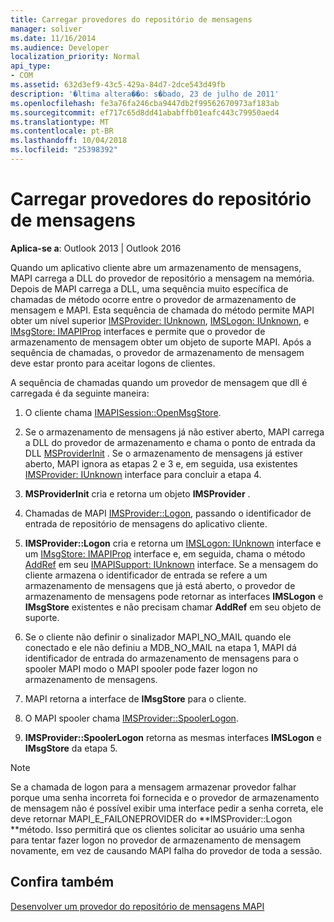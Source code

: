 ```yaml
---
title: Carregar provedores do repositório de mensagens
manager: soliver
ms.date: 11/16/2014
ms.audience: Developer
localization_priority: Normal
api_type:
- COM
ms.assetid: 632d3ef9-43c5-429a-84d7-2dce543d49fb
description: '�ltima altera��o: s�bado, 23 de julho de 2011'
ms.openlocfilehash: fe3a76fa246cba9447db2f99562670973af183ab
ms.sourcegitcommit: ef717c65d8dd41ababffb01eafc443c79950aed4
ms.translationtype: MT
ms.contentlocale: pt-BR
ms.lasthandoff: 10/04/2018
ms.locfileid: "25398392"
---
```

# <a name="loading-message-store-providers"></a>Carregar provedores do repositório de mensagens

  
  
**Aplica-se a**: Outlook 2013 | Outlook 2016 
  
Quando um aplicativo cliente abre um armazenamento de mensagens, MAPI carrega a DLL do provedor de repositório a mensagem na memória. Depois de MAPI carrega a DLL, uma sequência muito específica de chamadas de método ocorre entre o provedor de armazenamento de mensagem e MAPI. Esta sequência de chamada do método permite MAPI obter um nível superior [IMSProvider: IUnknown](imsprovideriunknown.md), [IMSLogon: IUnknown](imslogoniunknown.md), e [IMsgStore: IMAPIProp](imsgstoreimapiprop.md) interfaces e permite que o provedor de armazenamento de mensagem obter um objeto de suporte MAPI. Após a sequência de chamadas, o provedor de armazenamento de mensagem deve estar pronto para aceitar logons de clientes. 
  
A sequência de chamadas quando um provedor de mensagem que dll é carregada é da seguinte maneira:
  
1. O cliente chama [IMAPISession::OpenMsgStore](imapisession-openmsgstore.md).
    
2. Se o armazenamento de mensagens já não estiver aberto, MAPI carrega a DLL do provedor de armazenamento e chama o ponto de entrada da DLL [MSProviderInit](msproviderinit.md) . Se o armazenamento de mensagens já estiver aberto, MAPI ignora as etapas 2 e 3 e, em seguida, usa existentes [IMSProvider: IUnknown](imsprovideriunknown.md) interface para concluir a etapa 4. 
    
3. **MSProviderInit** cria e retorna um objeto **IMSProvider** . 
    
4. Chamadas de MAPI [IMSProvider::Logon](imsprovider-logon.md), passando o identificador de entrada de repositório de mensagens do aplicativo cliente.
    
5. **IMSProvider::Logon** cria e retorna um [IMSLogon: IUnknown](imslogoniunknown.md) interface e um [IMsgStore: IMAPIProp](imsgstoreimapiprop.md) interface e, em seguida, chama o método [AddRef](https://msdn.microsoft.com/library/b4316efd-73d4-4995-b898-8025a316ba63%28Office.15%29.aspx) em seu [IMAPISupport: IUnknown](imapisupportiunknown.md) interface. Se a mensagem do cliente armazena o identificador de entrada se refere a um armazenamento de mensagens que já está aberto, o provedor de armazenamento de mensagens pode retornar as interfaces **IMSLogon** e **IMsgStore** existentes e não precisam chamar **AddRef** em seu objeto de suporte. 
    
6. Se o cliente não definir o sinalizador MAPI_NO_MAIL quando ele conectado e ele não definiu a MDB_NO_MAIL na etapa 1, MAPI dá identificador de entrada do armazenamento de mensagens para o spooler MAPI modo o MAPI spooler pode fazer logon no armazenamento de mensagens.
    
7. MAPI retorna a interface de **IMsgStore** para o cliente. 
    
8. O MAPI spooler chama [IMSProvider::SpoolerLogon](imsprovider-spoolerlogon.md).
    
9. **IMSProvider::SpoolerLogon** retorna as mesmas interfaces **IMSLogon** e **IMsgStore** da etapa 5. 
    
> [!NOTE]
> Se a chamada de logon para a mensagem armazenar provedor falhar porque uma senha incorreta foi fornecida e o provedor de armazenamento de mensagem não é possível exibir uma interface pedir a senha correta, ele deve retornar MAPI_E_FAILONEPROVIDER do **IMSProvider::Logon **método. Isso permitirá que os clientes solicitar ao usuário uma senha para tentar fazer logon no provedor de armazenamento de mensagem novamente, em vez de causando MAPI falha do provedor de toda a sessão. 
  
## <a name="see-also"></a>Confira também



[Desenvolver um provedor do repositório de mensagens MAPI](developing-a-mapi-message-store-provider.md)

